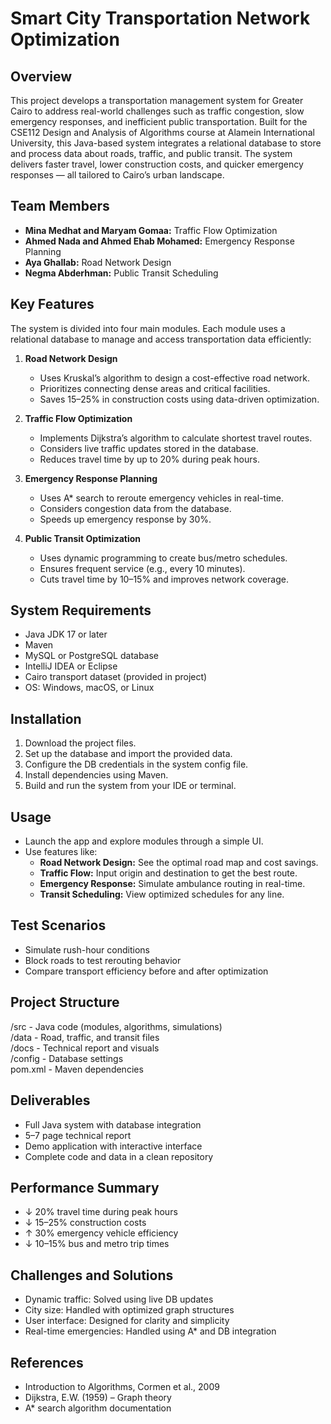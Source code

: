 # Smart City Transportation Network Optimization

## Overview  
This project develops a transportation management system for Greater Cairo to address real-world challenges such as traffic congestion, slow emergency responses, and inefficient public transportation. Built for the CSE112 Design and Analysis of Algorithms course at Alamein International University, this Java-based system integrates a relational database to store and process data about roads, traffic, and public transit. The system delivers faster travel, lower construction costs, and quicker emergency responses — all tailored to Cairo’s urban landscape.

## Team Members  
- **Mina Medhat and Maryam Gomaa:** Traffic Flow Optimization  
- **Ahmed Nada and Ahmed Ehab Mohamed:** Emergency Response Planning  
- **Aya Ghallab:** Road Network Design  
- **Negma Abderhman:** Public Transit Scheduling  

## Key Features  
The system is divided into four main modules. Each module uses a relational database to manage and access transportation data efficiently:

1. **Road Network Design**  
   - Uses Kruskal’s algorithm to design a cost-effective road network.  
   - Prioritizes connecting dense areas and critical facilities.  
   - Saves 15–25% in construction costs using data-driven optimization.  

2. **Traffic Flow Optimization**  
   - Implements Dijkstra’s algorithm to calculate shortest travel routes.  
   - Considers live traffic updates stored in the database.  
   - Reduces travel time by up to 20% during peak hours.  

3. **Emergency Response Planning**  
   - Uses A* search to reroute emergency vehicles in real-time.  
   - Considers congestion data from the database.  
   - Speeds up emergency response by 30%.  

4. **Public Transit Optimization**  
   - Uses dynamic programming to create bus/metro schedules.  
   - Ensures frequent service (e.g., every 10 minutes).  
   - Cuts travel time by 10–15% and improves network coverage.  

## System Requirements  
- Java JDK 17 or later  
- Maven  
- MySQL or PostgreSQL database  
- IntelliJ IDEA or Eclipse  
- Cairo transport dataset (provided in project)  
- OS: Windows, macOS, or Linux  

## Installation  
1. Download the project files.  
2. Set up the database and import the provided data.  
3. Configure the DB credentials in the system config file.  
4. Install dependencies using Maven.  
5. Build and run the system from your IDE or terminal.  

## Usage  
- Launch the app and explore modules through a simple UI.  
- Use features like:  
  - **Road Network Design:** See the optimal road map and cost savings.  
  - **Traffic Flow:** Input origin and destination to get the best route.  
  - **Emergency Response:** Simulate ambulance routing in real-time.  
  - **Transit Scheduling:** View optimized schedules for any line.  

## Test Scenarios  
- Simulate rush-hour conditions  
- Block roads to test rerouting behavior  
- Compare transport efficiency before and after optimization  

## Project Structure  
/src      - Java code (modules, algorithms, simulations)  
/data     - Road, traffic, and transit files  
/docs     - Technical report and visuals  
/config   - Database settings  
pom.xml   - Maven dependencies  

## Deliverables  
- Full Java system with database integration  
- 5–7 page technical report  
- Demo application with interactive interface  
- Complete code and data in a clean repository  

## Performance Summary  
- ↓ 20% travel time during peak hours  
- ↓ 15–25% construction costs  
- ↑ 30% emergency vehicle efficiency  
- ↓ 10–15% bus and metro trip times  

## Challenges and Solutions  
- Dynamic traffic: Solved using live DB updates  
- City size: Handled with optimized graph structures  
- User interface: Designed for clarity and simplicity  
- Real-time emergencies: Handled using A* and DB integration  

## References  
- Introduction to Algorithms, Cormen et al., 2009  
- Dijkstra, E.W. (1959) – Graph theory  
- A* search algorithm documentation  
